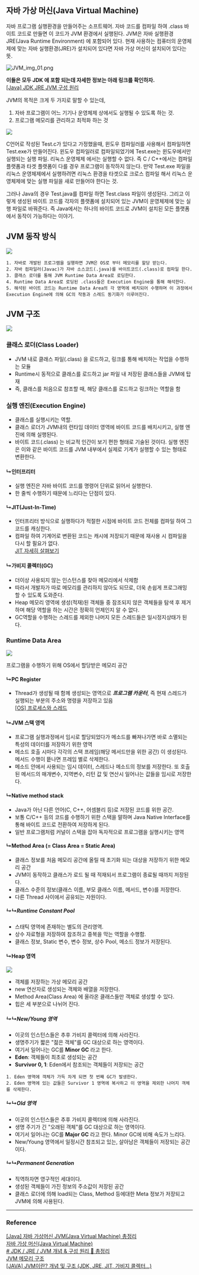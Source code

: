 ## 자바 가상 머신(Java Virtual Machine)

자바 프로그램 실행환경을 만들어주는 소프트웨어. 자바 코드를 컴파일 하여 .class 바이트 코드로 만들면 이 코드가 JVM 환경에서 실행된다. JVM은 자바 실행환경 JRE(Java Runtime Environment) 에 포함되어 있다. 현재 사용하는 컴퓨터의 운영체제에 맞는 자바 실행환경(JRE)가 설치되어 있다면 자바 가상 머신이 설치되어 있다는 뜻.

![JVM_img_01.png](../Img/JVM_img_01.png)

**이들은 모두 JDK 에 포함 되는데 자세한 정보는 아래 링크를 확인하자.**  
[[Java] JDK JRE JVM 구성 원리]([Java]%20JDK%20JRE%20JVM%20구성%20원리.md)

JVM의 목적은 크게 두 가지로 말할 수 있는데,
1. 자바 프로그램이 어느 기기나 운영체제 상에서도 실행될 수 있도록 하는 것.
2. 프로그램 메모리를 관리하고 최적화 하는 것

![](../Img/JVM_img_02.png)

C언어로 작성된 Test.c가 있다고 가정했을때, 윈도우 컴파일러를 사용해서 컴파일하면 Test.exe가 만들어진다. 윈도우 컴파일러로 컴파일되었기에 Test.exe는 윈도우에서만 실행되는 실행 파일. 리눅스 운영체제 에서는 실행할 수 없다. 즉 C / C++에서는 컴파일 플랫폼과 타겟 플랫폼이 다를 경우 프로그램이 동작하지 않는다. 만약 Test.exe 파일을 리눅스 운영체제에서 실행하려면 리눅스 환경을 타겟으로 크로스 컴파일 해서 리눅스 운영체제에 맞는 실행 파일을 새로 만들어야 한다는 것.

그러나 Java의 경우 Test.java를 컴파일 하면 Test.class 파일이 생성된다. 그리고 이렇게 생성된 바이트 코드를 각자의 플랫폼에 설치되어 있는 JVM이 운영체제에 맞는 실행 파일로 바꿔준다. 즉 Java에서는 하나의 바이트 코드로 JVM이 설치된 모든 플랫폼에서 동작이 가능하다는 이야기.

## JVM 동작 방식
![](../Img/JVM_img_03.png)
```
1. 자바로 개발된 프로그램을 실행하면 JVM은 OS로 부터 메모리를 할당 받는다.  
2. 자바 컴파일러(Javac)가 자바 소스코드(.java)를 바이트코드(.class)로 컴파일 한다. 
3. 클래스 로더를 통해 JVM Runtime Data Area로 로딩한다.
4. Runtime Data Area로 로딩된 .class들은 Execution Engine을 통해 해석한다.
5. 해석된 바이트 코드는 Runtime Data Area의 각 영역에 배치되어 수행하며 이 과정에서 Execution Engine에 의해 GC의 작동과 스레드 동기화가 이루어진다.
```

## JVM 구조
![](../Img/JVM_img_04.png)

### 클래스 로더(Class Loader)
- JVM 내로 클래스 파일(.class) 을 로드하고, 링크를 통해 배치하는 작업을 수행하는 모듈
- Runtime시 동적으로 클래스를 로드하고 jar 파일 내 저장된 클래스들을 JVM에 탑재
- 즉, 클래스를 처음으로 참조할 때, 해당 클래스를 로드하고 링크하는 역할을 함

### 실행 엔진(Execution Engine)
- 클래스를 실행시키는 역할.
- 클래스 로더가 JVM내의 런타임 데이터 영역에 바이트 코드를 배치시키고, 실행 엔진에 의해 실행된다.
- 바이트 코드(.class) 는 비교적 인간이 보기 편한 형태로 기술된 것이다. 실행 엔진은 이와 같은 바이트 코드를 JVM 내부에서 실제로 기계가 실행할 수 있는 형태로 변환한다.

#### ↳인터프리터
- 실행 엔진은 자바 바이트 코드를 명령어 단위로 읽어서 실행한다.
- 한 줄씩 수행하기 때문에 느리다는 단점이 있다.

#### ↳JIT(Just-In-Time)
- 인터프리터 방식으로 실행하다가 적절한 시점에 바이트 코드 전체를 컴파일 하여 그 코드를 캐싱한다.
- 컴파일 하여 기계어로 변환된 코드는 캐시에 저장되기 때문에 재사용 시 컴파일을 다시 할 필요가 없다.  
[JIT 자세히 살펴보기]([Java]%20JIT%20란?.md)

#### ↳가비지 콜렉터(GC)
- 더이상 사용되지 않는 인스턴스를 찾아 메모리에서 삭제함
- 따라서 개발자가 따로 메모리를 관리하지 않아도 되므로, 더욱 손쉽게 프로그래밍 할 수 있도록 도와준다.
- Heap 메모리 영역에 생성(적재)된 객체들 중 잠조되지 않은 객체들을 탐색 후 제거하며 해당 역할을 하는 시간은 정확히 언제인지 알 수 없다.
- GC역할을 수행하는 스레드를 제외한 나머지 모든 스레드들은 일시정지상태가 된다.

### Runtime Data Area
![](../Img/JVM_img_05.png)

프로그램을 수행하기 위해 OS에서 할당받은 메모리 공간

#### ↳PC Register
- Thread가 생성될 때 함께 생성되는 영역으로 ***프로그램 카운터***, 즉 현재 스레드가 실행되는 부분의 주소와 명령을 저장하고 있음  
[[OS] 프로세스와 스레드]([OS]%20프로세스와%20스레드.md)

#### ↳JVM 스택 영역
- 프로그램 실행과정에서 임시로 할당되었다가 메소드를 빠져나가면 바로 소멸되는 특성의 데이터를 저장하기 위한 영역
- 메소드 호출 시마다 각각의 스택 프레임(해당 메서드만을 위한 공간) 이 생성된다. 메서드 수행이 띁나면 프레임 별로 삭제한다.
- 메소드 안에서 사용되는 임시 데이터, 스레드나 메소드의 정보를 저장한다. 또 호출된 메서드의 매개변수, 지역변수, 리턴 값 및 연산시 일어나는 값들을 임시로 저장한다.

#### ↳Native method stack
- Java가 아닌 다른 언어(C, C++, 어셈블리 등)로 저장된 코드를 위한 공간.
- 보통 C/C++ 등의 코드를 수행하기 위한 스택을 말하며 Java Native Interface를 통해 바이트 코드로 전환하여 저장하게 된다.
- 일반 프로그램처럼 커널이 스택을 잡아 독자적으로 프로그램을 실행시키는 영역

#### ↳Method Area (= Class Area = Static Area)
- 클래스 정보를 처음 메모리 공간에 올릴 때 초기화 되는 대상을 저장하기 위한 메모리 공간
- JVM이 동작하고 클래스가 로드 될 때 적재되서 프로그램이 종료될 때까지 저장된다.
- 클래스 수준의 정보(클래스 이름, 부모 클래스 이름, 메서드, 변수)를 저장한다.
- 다른 Thread 사이에서 공유되는 자원이다.

##### ↳↳Runtime Constant Pool
- 스태틱 영역에 존재하는 별도의 관리영역.
- 상수 자료형을 저장하여 참조하고 중복을 막는 역할을 수행함.
- 클래스 정보, Static 변수, 변수 정보, 상수 Pool, 메소드 정보가 저장된다.

#### ↳Heap 영역
![](../Img/JVM_img_06.png)  
- 객체를 저장하는 가상 메모리 공간
- new 연산자로 생성되는 객체와 배열을 저장한다.
- Method Area(Class Area) 에 올라온 클래스들만 객체로 생성할 수 있다.
- 힙은 세 부분으로 나뉘어 진다.

##### ↳↳New/Young 영역
- 이곳의 인스턴스들은 추후 가비지 콜렉터에 의해 사라진다.
- 생명주기가 짧은 "젊은 객체"를 GC 대상으로 하는 영역이다.
- 여기서 일어나는 GC를 **Minor GC** 라고 한다.
- **Eden**: 객체들이 최초로 생성되는 공간
- **Survivor 0, 1**: Eden에서 참조되는 객체들이 저장되는 공간
```
1. Eden 영역에 객체가 가득 차게 되면 첫 번째 GC가 발생한다.
2. Eden 영역에 있는 값들은 Survivor 1 영역에 복사하고 이 영역을 제외한 나머지 객체를 삭제한다.
```

##### ↳↳Old 영역
- 이곳의 인스턴스들은 추후 가비지 콜렉터에 의해 사라진다.
- 생명 주기가 긴 "오래된 객체"를 GC 대상으로 하는 영역이다.
- 여기서 일어나는 GC를 **Major GC** 라고 한다. Minor GC에 비해 속도가 느리다.
- New/Young 영역에서 일정시간 참조되고 있는, 살아남은 객체들이 저장되는 공간이다.

##### ↳↳Permanent Generation
- 직역하자면 영구적인 세대이다.
- 생성된 객체들이 가진 정보의 주소값이 저장된 공간
- 클래스 로더에 의해 load되는 Class, Method 등에대한 Meta 정보가 저장되고 JVM에 의해 사용된다.

---

### Reference

[[Java] 자바 가상머신 JVM(Java Virtual Machine) 총정리](https://coding-factory.tistory.com/827)  
[자바 가상 머신(Java Virtual Machine)](https://github.com/gyoogle/tech-interview-for-developer/blob/master/Language/%5Bjava%5D%20%EC%9E%90%EB%B0%94%20%EA%B0%80%EC%83%81%20%EB%A8%B8%EC%8B%A0(Java%20Virtual%20Machine).md#%EC%9E%90%EB%B0%94-%EA%B0%80%EC%83%81-%EB%A8%B8%EC%8B%A0java-virtual-machine)  
[# JDK / JRE / JVM 개념 & 구성 원리 💯 총정리](https://inpa.tistory.com/entry/JAVA-%E2%98%95-JDK-JRE-JVM-%EA%B0%9C%EB%85%90-%EA%B5%AC%EC%84%B1-%EC%9B%90%EB%A6%AC-%F0%9F%92%AF-%EC%99%84%EB%B2%BD-%EC%B4%9D%EC%A0%95%EB%A6%AC)  
[JVM 메모리 구조](https://github.com/devFancy/2023-CS-Study/blob/main/java/java_jvm_architecture.md)  
[[JAVA] JVM이란? 개념 및 구조 (JDK, JRE, JIT, 가비지 콜렉터...)](https://doozi0316.tistory.com/entry/1%EC%A3%BC%EC%B0%A8-JVM%EC%9D%80-%EB%AC%B4%EC%97%87%EC%9D%B4%EB%A9%B0-%EC%9E%90%EB%B0%94-%EC%BD%94%EB%93%9C%EB%8A%94-%EC%96%B4%EB%96%BB%EA%B2%8C-%EC%8B%A4%ED%96%89%ED%95%98%EB%8A%94-%EA%B2%83%EC%9D%B8%EA%B0%80)